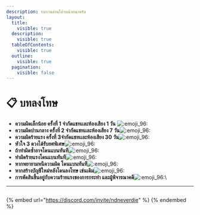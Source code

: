 ```yaml
---
description: รบกวนอ่านให้จบด้วยนะครับ
layout:
  title:
    visible: true
  description:
    visible: true
  tableOfContents:
    visible: true
  outline:
    visible: true
  pagination:
    visible: false
---
```


# 📋 บทลงโทษ

* **ความผิดเล็กน้อย ครั้งที่ 1 จำกัดแชทเเละห้องเสียง 1 วัน** <img src="https://cdn.discordapp.com/emojis/1345059343564800041.webp?size=40&#x26;animated=true" alt=":emoji_96:" data-size="line">
* **ความผิดปานกลาง ครั้งที่ 2 จำกัดแชทเเละห้องเสียง 7 วัน**<img src="https://cdn.discordapp.com/emojis/1345059343564800041.webp?size=40&#x26;animated=true" alt=":emoji_96:" data-size="line">
* **ความผิดร้ายแรง ครั้งที่ 3จำกัดแชทเเละห้องเสียง 30 วัน**<img src="https://cdn.discordapp.com/emojis/1345059343564800041.webp?size=40&#x26;animated=true" alt=":emoji_96:" data-size="line">
* **หัวใจ 3 ดวงได้รับยศพิเศษ**<img src="https://cdn.discordapp.com/emojis/1345059343564800041.webp?size=40&#x26;animated=true" alt=":emoji_96:" data-size="line">
* **ถ้าทำผิดซ้ำอาจโดนแบนทันที**<img src="https://cdn.discordapp.com/emojis/1345059343564800041.webp?size=40&#x26;animated=true" alt=":emoji_96:" data-size="line">
* **ทำผิดร้ายแรงโดนแบนทันที**<img src="https://cdn.discordapp.com/emojis/1345059343564800041.webp?size=40&#x26;animated=true" alt=":emoji_96:" data-size="line">
* **หากพยายามหนีความผิด โดนแบนทันที**<img src="https://cdn.discordapp.com/emojis/1345059343564800041.webp?size=40&#x26;animated=true" alt=":emoji_96:" data-size="line">
* **หากสร้างบัญชีใหม่หลังโดนลงโทษ เช่นเดิม**<img src="https://cdn.discordapp.com/emojis/1345059343564800041.webp?size=40&#x26;animated=true" alt=":emoji_96:" data-size="line">
* **การตัดสินขึ้นอยู่กับความร้ายแรงของการกระทำ และผู้พิจารณาคดี**<img src="https://cdn.discordapp.com/emojis/1345059343564800041.webp?size=40&#x26;animated=true" alt=":emoji_96:" data-size="line">\


***

<figure><img src="https://cdn.discordapp.com/attachments/1353666279080333333/1353674094725566474/Screenshot_2025-03-24-15-24-40-47_572064f74bd5f9fa804b05334aa4f912.jpg?ex=67e32b7e&#x26;is=67e1d9fe&#x26;hm=66687307a3c9cd63f4185afeaa1dd0ac56b4679341dd2054072dc4622e48c34c&#x26;" alt=""><figcaption><p> </p></figcaption></figure>

{% embed url="https://discord.com/invite/ndneverdie" %}
&#x20;
{% endembed %}
